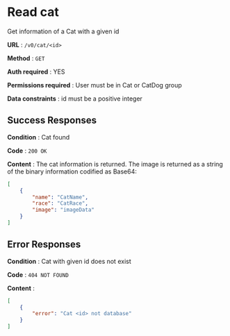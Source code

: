 # Read cat

Get information of a Cat with a given id

**URL** : `/v0/cat/<id>`

**Method** : `GET`

**Auth required** : YES

**Permissions required** : User must be in Cat or CatDog group

**Data constraints** : id must be a positive integer

## Success Responses

**Condition** : Cat found

**Code** : `200 OK`

**Content** : The cat information is returned. The image is returned as a string of the binary information codified as Base64:

```json
[
    {
        "name": "CatName",
        "race": "CatRace",
        "image": "imageData"
    }
]
```

## Error Responses

**Condition** : Cat with given id does not exist 

**Code** : `404 NOT FOUND`

**Content** : 
```json
[
    {
        "error": "Cat <id> not database"
    }
]
````